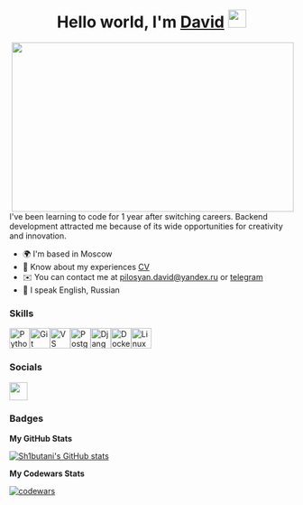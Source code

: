 <h1 align="center">Hello world, I'm <a href="https://t.me/Shibutani" target="_blank">David</a> 
<img src="https://github.com/blackcater/blackcater/raw/main/images/Hi.gif" height="32"/></h1>


<img src="https://media1.tenor.com/m/NZqiUoAnAFsAAAAC/cat-computer.gif" width="500" height="300" align="right" />


I've been learning to code for 1 year after switching careers. Backend development attracted me because of its wide opportunities for creativity and innovation.

* 🌍  I'm based in Moscow
* 📄  Know about my experiences <a href="https://hh.ru/applicant/resumes/view?resume=545f6a66ff0cf1e0f60039ed1f435641323257" target="_blank">CV</a> 
* ✉️  You can contact me at [pilosyan.david@yandex.ru](mailto:pilosyan.david@yandex.ru) or <a href="https://t.me/Shibutani" target="_blank">telegram</a>
* 🏴󠁧󠁢󠁥󠁮󠁧󠁿 I speak English, Russian

### Skills

<p align="left">
<a href="https://www.python.org/" target="_blank" rel="noreferrer"><img src="https://raw.githubusercontent.com/danielcranney/readme-generator/main/public/icons/skills/python-colored.svg" width="36" height="36" alt="Python" /></a><a href="https://git-scm.com/" target="_blank" rel="noreferrer"><img src="https://raw.githubusercontent.com/danielcranney/readme-generator/main/public/icons/skills/git-colored.svg" width="36" height="36" alt="Git" /></a><a href="https://code.visualstudio.com/" target="_blank" rel="noreferrer"><img src="https://raw.githubusercontent.com/danielcranney/readme-generator/main/public/icons/skills/visualstudiocode.svg" width="36" height="36" alt="VS Code" /></a><a href="https://www.postgresql.org/" target="_blank" rel="noreferrer"><img src="https://raw.githubusercontent.com/danielcranney/readme-generator/main/public/icons/skills/postgresql-colored.svg" width="36" height="36" alt="PostgreSQL" /></a><a href="https://www.djangoproject.com/" target="_blank" rel="noreferrer"><img src="https://raw.githubusercontent.com/danielcranney/readme-generator/main/public/icons/skills/django-colored.svg" width="36" height="36" alt="Django" /></a><a href="https://www.docker.com/" target="_blank" rel="noreferrer"><img src="https://raw.githubusercontent.com/danielcranney/readme-generator/main/public/icons/skills/docker-colored.svg" width="36" height="36" alt="Docker" /></a><a href="https://www.linux.org" target="_blank" rel="noreferrer"><img src="https://raw.githubusercontent.com/danielcranney/readme-generator/main/public/icons/skills/linux-colored.svg" width="36" height="36" alt="Linux" /></a>
</p>

### Socials

<p align="left"> <a href="https://www.github.com/Sh1butani" target="_blank" rel="noreferrer"> <picture> <source media="(prefers-color-scheme: dark)" srcset="https://raw.githubusercontent.com/danielcranney/readme-generator/main/public/icons/socials/github-dark.svg" /> <source media="(prefers-color-scheme: light)" srcset="https://raw.githubusercontent.com/danielcranney/readme-generator/main/public/icons/socials/github.svg" /> <img src="https://raw.githubusercontent.com/danielcranney/readme-generator/main/public/icons/socials/github.svg" width="32" height="32" /> </picture> </a></p>

### Badges

<b>My GitHub Stats</b>

<a href="http://www.github.com/Sh1butani"><img src="https://github-readme-stats.vercel.app/api?username=Sh1butani&show_icons=true&hide=stars,contribs&count_private=true&title_color=0891b2&text_color=ffffff&icon_color=0891b2&bg_color=1c1917&hide_border=true&show_icons=true" alt="Sh1butani's GitHub stats" /></a>

<b>My Codewars Stats</b>

[![codewars](https://www.codewars.com/users/Sh1butani/badges/large)](https://www.codewars.com/users/Sh1butani)
